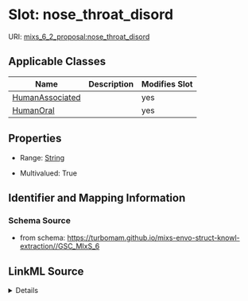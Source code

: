 # Slot: nose_throat_disord

URI: [mixs_6_2_proposal:nose_throat_disord](https://turbomam.github.io/mixs-envo-struct-knowl-extraction/nose_throat_disord)



<!-- no inheritance hierarchy -->




## Applicable Classes

| Name | Description | Modifies Slot |
| --- | --- | --- |
[HumanAssociated](HumanAssociated.md) |  |  yes  |
[HumanOral](HumanOral.md) |  |  yes  |







## Properties

* Range: [String](String.md)

* Multivalued: True





## Identifier and Mapping Information







### Schema Source


* from schema: https://turbomam.github.io/mixs-envo-struct-knowl-extraction//GSC_MIxS_6




## LinkML Source

<details>
```yaml
name: nose_throat_disord
notes:
- disorder
from_schema: https://turbomam.github.io/mixs-envo-struct-knowl-extraction//GSC_MIxS_6
rank: 1000
multivalued: true
alias: nose_throat_disord
domain_of:
- HumanAssociated
- HumanOral
range: string
required: false
recommended: false

```
</details>